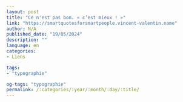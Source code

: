 ```yaml
---
layout: post
title: "Ce n'est pas bon. « c’est mieux ! »"
link: "https://smartquotesforsmartpeople.vincent-valentin.name"
author: N/A
published_date: "19/05/2024"
description: ""
language: en
categories:
- Liens

tags:
- "typographie"

og-tags: "typographie"
permalink: /:categories/:year/:month/:day/:title/
---
```

